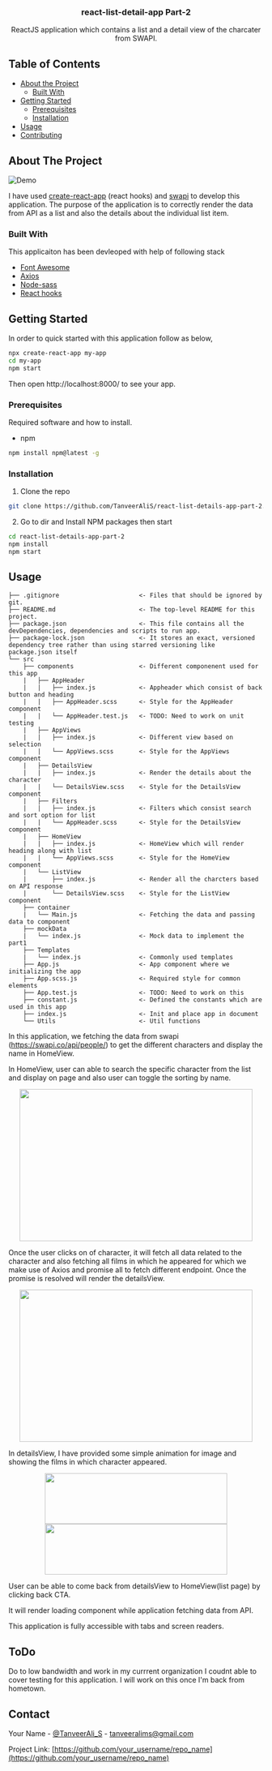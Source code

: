 
<p align="center">
  <h3 align="center">react-list-detail-app Part-2</h3>
</p>
  <p align="center">
    ReactJS application which contains a list and a detail view of the charcater from SWAPI.
    <br />
    </p>

## Table of Contents

* [About the Project](#about-the-project)
  * [Built With](#built-with)
* [Getting Started](#getting-started)
  * [Prerequisites](#prerequisites)
  * [Installation](#installation)
* [Usage](#usage)
* [Contributing](#contributing)

## About The Project

![Demo](https://github.com/TanveerAliS/react-list-details-app-part-2/blob/master/gifs/react-list-details-app.gif)

I have used [create-react-app](https://github.com/facebook/create-react-app) (react hooks) and [swapi](https://swapi.co/documentation) to develop this application. The purpose of the application is to correctly render the data from API as a list and also the details about the individual list item.

### Built With
This applicaiton has been devleoped with help of following stack
* [Font Awesome](https://fontawesome.com/)
* [Axios](https://github.com/axios/axios)
* [Node-sass](https://www.npmjs.com/package/node-sass)
* [React hooks](https://reactjs.org/docs/hooks-intro.html)

## Getting Started

In order to quick started with this application follow as below,

```sh
npx create-react-app my-app
cd my-app
npm start
```
Then open http://localhost:8000/ to see your app.

### Prerequisites

Required software and how to install.
* npm
```sh
npm install npm@latest -g
```

### Installation

1. Clone the repo
```sh
git clone https://github.com/TanveerAliS/react-list-details-app-part-2.git
```
2. Go to dir and Install NPM packages then start
```sh
cd react-list-details-app-part-2
npm install
npm start
```
## Usage

```
├── .gitignore                      <- Files that should be ignored by git. 
├── README.md                       <- The top-level README for this project.
├── package.json                    <- This file contains all the devDependencies, dependencies and scripts to run app.
├── package-lock.json               <- It stores an exact, versioned dependency tree rather than using starred versioning like  package.json itself      
└── src
    ├── components                  <- Different componenent used for this app
    |   ├── AppHeader               
    |   |   ├── index.js            <- Appheader which consist of back button and heading
    |   |   ├── AppHeader.scss      <- Style for the AppHeader component
    |   |   └── AppHeader.test.js   <- TODO: Need to work on unit testing
    |   ├── AppViews                
    |   |   ├── index.js            <- Different view based on selection
    |   |   └── AppViews.scss       <- Style for the AppViews component
    |   ├── DetailsView             
    |   |   ├── index.js            <- Render the details about the character
    |   |   └── DetailsView.scss    <- Style for the DetailsView component
    |   ├── Filters               
    |   |   ├── index.js            <- Filters which consist search and sort option for list
    |   |   └── AppHeader.scss      <- Style for the DetailsView component
    |   ├── HomeView                
    |   |   ├── index.js            <- HomeView which will render heading along with list
    |   |   └── AppViews.scss       <- Style for the HomeView component
    |   └── ListView             
    |       ├── index.js            <- Render all the charcters based on API response
    |       └── DetailsView.scss    <- Style for the ListView component
    ├── container                   
    |   └── Main.js                 <- Fetching the data and passing data to component
    ├── mockData                    
    |   └── index.js                <- Mock data to implement the part1 
    ├── Templates                  
    |   └── index.js                <- Commonly used templates
    ├── App.js                      <- App component where we initializing the app
    ├── App.scss.js                 <- Required style for common elements
    ├── App.test.js                 <- TODO: Need to work on this
    ├── constant.js                 <- Defined the constants which are used in this app
    ├── index.js                    <- Init and place app in document
    └── Utils                       <- Util functions
```

In this application, we fetching the data from swapi (https://swapi.co/api/people/) to get the different characters and display the name in HomeView. 

In HomeView, user can able to search the specific character from the list and display on page and also user can toggle the sorting by name.

<p align="center">
  <img width="460" height="300" src="https://github.com/TanveerAliS/react-list-details-app-part-2/blob/master/gifs/searchAndSort.gif">
</p>
Once the user clicks on of character, it will fetch all data related to the character and also fetching all films in which he appeared for which we make use of Axios and promise all to fetch different endpoint. Once the promise is resolved will render the detailsView.

<p align="center">
  <img width="460" height="300" src="https://github.com/TanveerAliS/react-list-details-app-part-2/blob/master/gifs/listToDetails.gif" >
</p>
In detailsView, I have provided some simple animation for image and showing the films in which character appeared.
<p align="center">
  <img width="360" height="100" src="https://github.com/TanveerAliS/react-list-details-app-part-2/blob/master/gifs/animations.gif" >

  <img width="360" height="100" src="https://github.com/TanveerAliS/react-list-details-app-part-2/blob/master/gifs/animations2.gif" >
</p>
User can be able to come back from detailsView to HomeView(list page) by clicking back CTA.

It will render loading component while application fetching data from API.

This application is fully accessible with tabs and screen readers.

## ToDo

Do to low bandwidth and work in my currrent organization I coudnt able to cover testing for this application. I will work on this once I'm back from hometown.

## Contact

Your Name - [@TanveerAli_S](https://twitter.com/TanveerAli_S) - tanveeralims@gmail.com

Project Link: [https://github.com/your_username/repo_name](https://github.com/your_username/repo_name)
